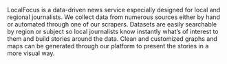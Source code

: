 LocalFocus is a data-driven news service especially designed for local and regional journalists. We collect data from numerous sources either by hand or automated through one of our scrapers. Datasets are easily searchable by region or subject so local journalists know instantly what’s of interest to them and build stories around the data. Clean and customized graphs and maps can be generated through our platform to present the stories in a more visual way.
